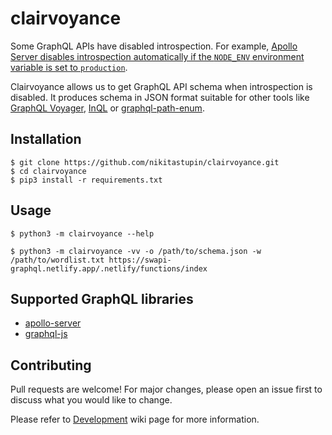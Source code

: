 # clairvoyance

Some GraphQL APIs have disabled introspection. For example, [Apollo Server disables introspection automatically if the `NODE_ENV` environment variable is set to `production`](https://www.apollographql.com/docs/tutorial/schema/#explore-your-schema).

Clairvoyance allows us to get GraphQL API schema when introspection is disabled. It produces schema in JSON format suitable for other tools like [GraphQL Voyager](https://github.com/APIs-guru/graphql-voyager), [InQL](https://github.com/doyensec/inql) or [graphql-path-enum](https://gitlab.com/dee-see/graphql-path-enum).

## Installation

```
$ git clone https://github.com/nikitastupin/clairvoyance.git
$ cd clairvoyance
$ pip3 install -r requirements.txt
```

## Usage

```
$ python3 -m clairvoyance --help
```

```
$ python3 -m clairvoyance -vv -o /path/to/schema.json -w /path/to/wordlist.txt https://swapi-graphql.netlify.app/.netlify/functions/index
```

## Supported GraphQL libraries

* [apollo-server](https://github.com/apollographql/apollo-server)
* [graphql-js](https://github.com/graphql/graphql-js)

## Contributing

Pull requests are welcome! For major changes, please open an issue first to discuss what you would like to change.

Please refer to [Development](https://github.com/nikitastupin/clairvoyance/wiki/Development) wiki page for more information.
